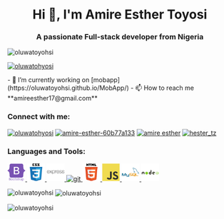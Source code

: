 <h1 align="center">Hi 👋, I'm Amire Esther Toyosi</h1>
<h3 align="center">A passionate Full-stack developer from Nigeria</h3>

<p align="left"> <img src="https://komarev.com/ghpvc/?username=oluwatoyohsi&label=Profile%20views&color=0e75b6&style=flat" alt="oluwatoyohsi" /> </p>

<p align="left"> <a href="https://twitter.com/oluwatohyosi" target="blank"><img src="https://img.shields.io/twitter/follow/oluwatohyosi?logo=twitter&style=for-the-badge" alt="oluwatohyosi" /></a> </p>
- 🔭 I’m currently working on [mobapp](https://oluwatoyohsi.github.io/MobApp/)
- 📫 How to reach me **amireesther17@gmail.com**

<h3 align="left">Connect with me:</h3>
<p align="left">
<a href="https://twitter.com/oluwatohyosi" target="blank"><img align="center" src="https://raw.githubusercontent.com/rahuldkjain/github-profile-readme-generator/master/src/images/icons/Social/twitter.svg" alt="oluwatohyosi" height="30" width="40" /></a>
<a href="https://linkedin.com/in/amire-esther-60b77a133" target="blank"><img align="center" src="https://raw.githubusercontent.com/rahuldkjain/github-profile-readme-generator/master/src/images/icons/Social/linked-in-alt.svg" alt="amire-esther-60b77a133" height="30" width="40" /></a>
<a href="https://fb.com/amire esther" target="blank"><img align="center" src="https://raw.githubusercontent.com/rahuldkjain/github-profile-readme-generator/master/src/images/icons/Social/facebook.svg" alt="amire esther" height="30" width="40" /></a>
<a href="https://instagram.com/hester_tz" target="blank"><img align="center" src="https://raw.githubusercontent.com/rahuldkjain/github-profile-readme-generator/master/src/images/icons/Social/instagram.svg" alt="hester_tz" height="30" width="40" /></a>
</p>

<h3 align="left">Languages and Tools:</h3>
<p align="left"> <a href="https://getbootstrap.com" target="_blank" rel="noreferrer"> <img src="https://raw.githubusercontent.com/devicons/devicon/master/icons/bootstrap/bootstrap-plain-wordmark.svg" alt="bootstrap" width="40" height="40"/> </a> <a href="https://www.w3schools.com/css/" target="_blank" rel="noreferrer"> <img src="https://raw.githubusercontent.com/devicons/devicon/master/icons/css3/css3-original-wordmark.svg" alt="css3" width="40" height="40"/> </a> <a href="https://expressjs.com" target="_blank" rel="noreferrer"> <img src="https://raw.githubusercontent.com/devicons/devicon/master/icons/express/express-original-wordmark.svg" alt="express" width="40" height="40"/> </a> <a href="https://git-scm.com/" target="_blank" rel="noreferrer"> <img src="https://www.vectorlogo.zone/logos/git-scm/git-scm-icon.svg" alt="git" width="40" height="40"/> </a> <a href="https://www.w3.org/html/" target="_blank" rel="noreferrer"> <img src="https://raw.githubusercontent.com/devicons/devicon/master/icons/html5/html5-original-wordmark.svg" alt="html5" width="40" height="40"/> </a> <a href="https://developer.mozilla.org/en-US/docs/Web/JavaScript" target="_blank" rel="noreferrer"> <img src="https://raw.githubusercontent.com/devicons/devicon/master/icons/javascript/javascript-original.svg" alt="javascript" width="40" height="40"/> </a> <a href="https://www.mysql.com/" target="_blank" rel="noreferrer"> <img src="https://raw.githubusercontent.com/devicons/devicon/master/icons/mysql/mysql-original-wordmark.svg" alt="mysql" width="40" height="40"/> </a> <a href="https://nodejs.org" target="_blank" rel="noreferrer"> <img src="https://raw.githubusercontent.com/devicons/devicon/master/icons/nodejs/nodejs-original-wordmark.svg" alt="nodejs" width="40" height="40"/> </a> </p>

<p><img align="left" src="https://github-readme-stats.vercel.app/api/top-langs?username=oluwatoyohsi&show_icons=true&locale=en&layout=compact" alt="oluwatoyohsi" /></p>

<p>&nbsp;<img align="center" src="https://github-readme-stats.vercel.app/api?username=oluwatoyohsi&show_icons=true&locale=en" alt="oluwatoyohsi" /></p>

<p><img align="center" src="https://github-readme-streak-stats.herokuapp.com/?user=oluwatoyohsi&" alt="oluwatoyohsi" /></p>
